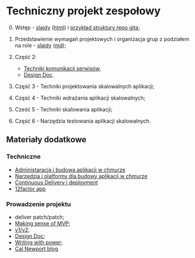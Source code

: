 # Techniczny projekt zespołowy

0. Wstęp - [slajdy](00_wstep/index.pdf) ([html](00_wstep)) i [przykład struktury repo gita](00_example);

1. Przedstawienie wymagań projektowych i organizacja grup z podziałem na role - [slajdy](01_intro/slides.pdf) ([md](01_intro/slides.md));

2. Część 2:

   - [Techniki komunikacji serwisów](02_srv_comm/README.md),
   - [Design Doc](02_design_doc/README.md).

3. Część 3 - Techniki projektowania skalowalnych aplikacji;

4. Część 4 - Techniki wdrażania aplikacji skalowalnych;

5. Cześć 5 - Techniki skalowania aplikacji;

6. Część 6 - Narzędzia testowania aplikacji skalowalnych.

## Materiały dodatkowe

### Techniczne

- [Administaracja i budowa aplikacji w chmurze](https://github.com/wojciech11/se_cloud_app_administration_and_development)
- [Narzędzia i platformy dla budowy aplikacji w chmurze](https://github.com/wojciech11/cloud_dev_tools_and_platforms)
- [Continuous Delivery i deployment ](https://github.com/wojciech11/se_continuous_delivery_and_deployment)
- [12factor app](https://12factor.net/)

### Prowadzenie projektu

- deliver patch/patch;
- [Making sense of MVP](https://blog.crisp.se/2016/01/25/henrikkniberg/making-sense-of-mvp);
- [v1/v2](https://katemats.com/blog/lean-software-development-build-v1s-and-v2s);
- [Design Doc](https://adityarohilla.com/2022/03/22/the-system-design-template-i-use/);
- [Writing with power](https://www.amazon.com/Writing-Power-Techniques-Mastering-Process/dp/0195120183);
- [Cal Newport blog](https://www.calnewport.com/blog/).
